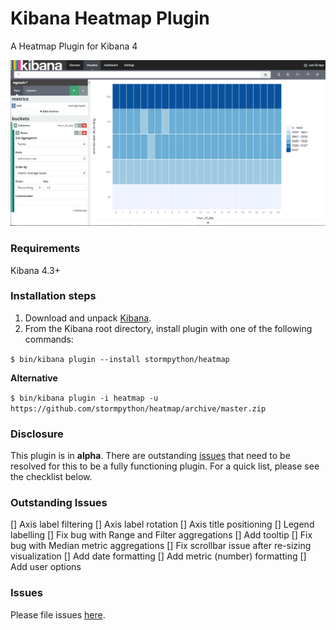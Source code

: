 # Kibana Heatmap Plugin
A Heatmap Plugin for Kibana 4

![Kibana Heatmap](heatmap.png)

### Requirements
Kibana 4.3+

### Installation steps
1. Download and unpack [Kibana](https://www.elastic.co/downloads/kibana).
2. From the Kibana root directory, install plugin with one of the following commands:

```$ bin/kibana plugin --install stormpython/heatmap```

**Alternative**

```$ bin/kibana plugin -i heatmap -u https://github.com/stormpython/heatmap/archive/master.zip```

### Disclosure
This plugin is in **alpha**. There are outstanding [issues](https://github.com/stormpython/heatmap/issues) that need to be resolved for this to be a fully functioning plugin. For a quick list, please see the checklist below.

### Outstanding Issues
[] Axis label filtering
[] Axis label rotation
[] Axis title positioning
[] Legend labelling
[] Fix bug with Range and Filter aggregations
[] Add tooltip
[] Fix bug with Median metric aggregations
[] Fix scrollbar issue after re-sizing visualization
[] Add date formatting
[] Add metric (number) formatting
[] Add user options

### Issues
Please file issues [here](https://github.com/stormpython/heatmap/issues).
